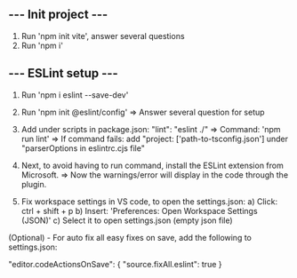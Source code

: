 ## --- Init project ---
1) Run 'npm init vite', answer several questions
2) Run 'npm i'

## --- ESLint setup ---
1) Run 'npm i eslint --save-dev'
2) Run 'npm init @eslint/config' => Answer several question for setup
3) Add under scripts in package.json: "lint": "eslint ./" 
=> Command: 'npm run lint'
=> If command fails: add "project: ['path-to-tsconfig.json'] under "parserOptions in eslintrc.cjs file"

4) Next, to avoid having to run command, install the ESLint extension from Microsoft.
=> Now the warnings/error will display in the code through the plugin.

5) Fix workspace settings in VS code, to open the settings.json:
a) Click: ctrl + shift + p
b) Insert: 'Preferences: Open Workspace Settings (JSON)'
c) Select it to open settings.json (empty json file)

(Optional) - For auto fix all easy fixes on save, add the following to settings.json:

"editor.codeActionsOnSave": {
    "source.fixAll.eslint": true
}